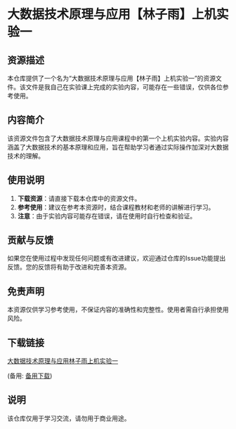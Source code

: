 # 大数据技术原理与应用【林子雨】上机实验一

## 资源描述

本仓库提供了一个名为“大数据技术原理与应用【林子雨】上机实验一”的资源文件。该文件是我自己在实验课上完成的实验内容，可能存在一些错误，仅供各位参考使用。

## 内容简介

该资源文件包含了大数据技术原理与应用课程中的第一个上机实验内容。实验内容涵盖了大数据技术的基本原理和应用，旨在帮助学习者通过实际操作加深对大数据技术的理解。

## 使用说明

1. **下载资源**：请直接下载本仓库中的资源文件。
2. **参考使用**：建议在参考本资源时，结合课程教材和老师的讲解进行学习。
3. **注意**：由于实验内容可能存在错误，请在使用时自行检查和验证。

## 贡献与反馈

如果您在使用过程中发现任何问题或有改进建议，欢迎通过仓库的Issue功能提出反馈。您的反馈将有助于改进和完善本资源。

## 免责声明

本资源仅供学习参考使用，不保证内容的准确性和完整性。使用者需自行承担使用风险。

## 下载链接
[大数据技术原理与应用林子雨上机实验一](https://pan.quark.cn/s/9cb6080eece5) 

(备用: [备用下载](https://pan.baidu.com/s/1atXP2T4pNbW4K7rlLIhSdQ?pwd=1234))

## 说明

该仓库仅用于学习交流，请勿用于商业用途。

